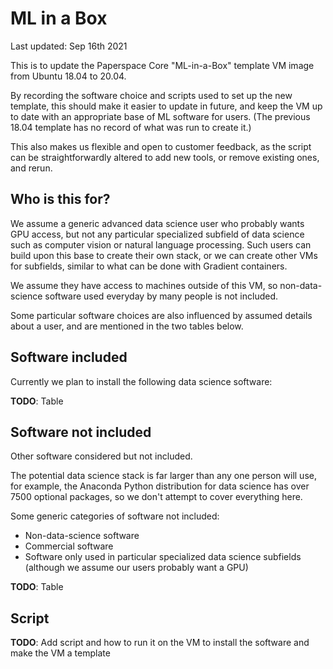 # ML in a Box

Last updated: Sep 16th 2021

This is to update the Paperspace Core "ML-in-a-Box" template VM image from Ubuntu 18.04 to 20.04.

By recording the software choice and scripts used to set up the new template, this should make it easier to update in future, and keep the VM up to date with an appropriate base of ML software for users. (The previous 18.04 template has no record of what was run to create it.)

This also makes us flexible and open to customer feedback, as the script can be straightforwardly altered to add new tools, or remove existing ones, and rerun.

## Who is this for?

We assume a generic advanced data science user who probably wants GPU access, but not any particular specialized subfield of data science such as computer vision or natural language processing. Such users can build upon this base to create their own stack, or we can create other VMs for subfields, similar to what can be done with Gradient containers.

We assume they have access to machines outside of this VM, so non-data-science software used everyday by many people is not included.

Some particular software choices are also influenced by assumed details about a user, and are mentioned in the two tables below.

## Software included

Currently we plan to install the following data science software:

**TODO**: Table

## Software not included

Other software considered but not included.

The potential data science stack is far larger than any one person will use, for example, the Anaconda Python distribution for data science has over 7500 optional packages, so we don't attempt to cover everything here.

Some generic categories of software not included:

 - Non-data-science software
 - Commercial software
 - Software only used in particular specialized data science subfields (although we assume our users probably want a GPU)

**TODO**: Table

## Script

**TODO**: Add script and how to run it on the VM to install the software and make the VM a template
